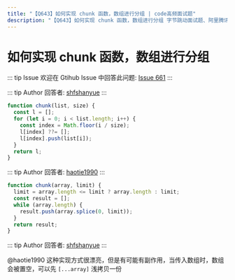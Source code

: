 ```yaml
---
title: "【Q643】如何实现 chunk 函数，数组进行分组 | code高频面试题"
description: "【Q643】如何实现 chunk 函数，数组进行分组 字节跳动面试题、阿里腾讯面试题、美团小米面试题。"
---
```


# 如何实现 chunk 函数，数组进行分组

::: tip Issue
欢迎在 Gtihub Issue 中回答此问题: [Issue 661](https://github.com/shfshanyue/Daily-Question/issues/661)
:::

::: tip Author
回答者: [shfshanyue](https://github.com/shfshanyue)
:::

```js
function chunk(list, size) {
  const l = [];
  for (let i = 0; i < list.length; i++) {
    const index = Math.floor(i / size);
    l[index] ??= [];
    l[index].push(list[i]);
  }
  return l;
}
```

::: tip Author
回答者: [haotie1990](https://github.com/haotie1990)
:::

```js
function chunk(array, limit) {
  limit = array.length <= limit ? array.length : limit;
  const result = [];
  while (array.length) {
    result.push(array.splice(0, limit));
  }
  return result;
}
```

::: tip Author
回答者: [shfshanyue](https://github.com/shfshanyue)
:::

@haotie1990 这种实现方式很漂亮，但是有可能有副作用，当传入数组时，数组会被置空，可以先 `[...array]` 浅拷贝一份
